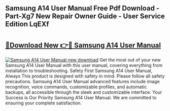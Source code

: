 ## Samsung A14 User Manual Free Pdf Download - Part-Xg7 New Repair Owner Guide - User Service Edition LqEXf

# <h2><a href="http://bc15255.oget.top/?id=Samsung+A14+User+Manual">🔗Download New 👉🔴 Samsung A14 User Manual</a></h2>

[![Samsung A14 User Manual new download](https://i.imgur.com/5g1atiW.png)](http://bc15255.oget.top/?id=Samsung+A14+User+Manual)
Get the most out of your new Samsung A14 User Manual with this user manual, covering everything from installation to troubleshooting. Safety First Samsung A14 User Manual, Always This product is designed with safety in mind. Please follow all safety precautions. Samsung A14 User Manual advanced features include image recognition, voice commands, customizable profiles, and automatic backups, all accessible through the sleek and customizable interface. Your Success is Our Priority Samsung A14 User Manual. We are committed to ensuring your complete satisfaction.
